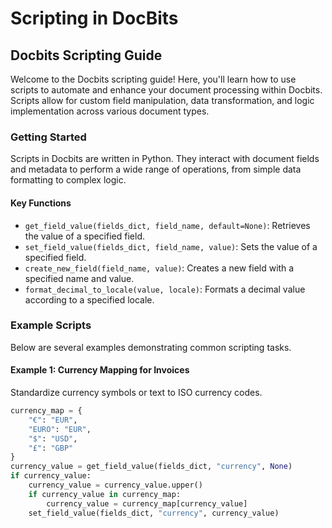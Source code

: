 # Scripting in DocBits

## Docbits Scripting Guide

Welcome to the Docbits scripting guide! Here, you'll learn how to use scripts to automate and enhance your document processing within Docbits. Scripts allow for custom field manipulation, data transformation, and logic implementation across various document types.

### Getting Started

Scripts in Docbits are written in Python. They interact with document fields and metadata to perform a wide range of operations, from simple data formatting to complex logic.

#### Key Functions

* `get_field_value(fields_dict, field_name, default=None)`: Retrieves the value of a specified field.
* `set_field_value(fields_dict, field_name, value)`: Sets the value of a specified field.
* `create_new_field(field_name, value)`: Creates a new field with a specified name and value.
* `format_decimal_to_locale(value, locale)`: Formats a decimal value according to a specified locale.

### Example Scripts

Below are several examples demonstrating common scripting tasks.

#### Example 1: Currency Mapping for Invoices

Standardize currency symbols or text to ISO currency codes.

```python
currency_map = {
    "€": "EUR",
    "EURO": "EUR",
    "$": "USD",
    "£": "GBP"
}
currency_value = get_field_value(fields_dict, "currency", None)
if currency_value:
    currency_value = currency_value.upper()
    if currency_value in currency_map:
        currency_value = currency_map[currency_value]
    set_field_value(fields_dict, "currency", currency_value)
```

